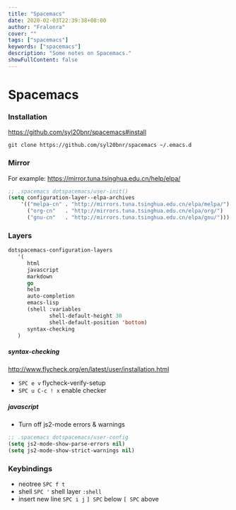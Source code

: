 ```yaml
---
title: "Spacemacs"
date: 2020-02-03T22:39:38+08:00
author: "Fralonra"
cover: ""
tags: ["spacemacs"]
keywords: ["spacemacs"]
description: "Some notes on Spacemacs."
showFullContent: false
---
```


# Spacemacs

### Installation

https://github.com/syl20bnr/spacemacs#install

```
git clone https://github.com/syl20bnr/spacemacs ~/.emacs.d
```

### Mirror

For example: https://mirror.tuna.tsinghua.edu.cn/help/elpa/

```lisp
;; .spacemacs dotspacemacs/user-init()
(setq configuration-layer--elpa-archives
    '(("melpa-cn" . "http://mirrors.tuna.tsinghua.edu.cn/elpa/melpa/")
      ("org-cn"   . "http://mirrors.tuna.tsinghua.edu.cn/elpa/org/")
      ("gnu-cn"   . "http://mirrors.tuna.tsinghua.edu.cn/elpa/gnu/")))
```

### Layers

```lisp
dotspacemacs-configuration-layers
   '(
      html
      javascript
      markdown
      go
      helm
      auto-completion
      emacs-lisp
      (shell :variables
             shell-default-height 30
             shell-default-position 'bottom)
      syntax-checking
   )
```

##### syntax-checking

http://www.flycheck.org/en/latest/user/installation.html

- `SPC e v` flycheck-verify-setup
- `SPC u C-c ! x` enable checker

##### javascript

- Turn off js2-mode errors & warnings

```lisp
;; .spacemacs dotspacemacs/user-config
(setq js2-mode-show-parse-errors nil)
(setq js2-mode-show-strict-warnings nil)
```

### Keybindings

- neotree
`SPC f t`
- shell
`SPC '` shell layer
`:shell`
- insert new line
`SPC i j`
`] SPC` below
`[ SPC` above
